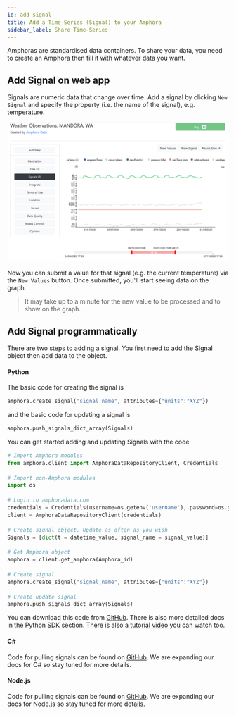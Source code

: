 ```yaml
---
id: add-signal
title: Add a Time-Series (Signal) to your Amphora
sidebar_label: Share Time-Series
---
```

Amphoras are standardised data containers. To share your data, you need to create an Amphora then fill it with whatever data you want.

## Add Signal on web app

Signals are numeric data that change over time. Add a signal by clicking `New Signal` and specify the property (i.e. the name of the signal), e.g. temperature.

![Add signal amphora](/img/screenshots/add_signal_amphora.png)

Now you can submit a value for that signal (e.g. the current temperature) via the `New Values` button. Once submitted, you'll start seeing data on the graph.

> It may take up to a minute for the new value to be processed and to show on the graph.


## Add Signal programmatically
There are two steps to adding a signal. You first need to add the Signal object then add data to the object.

#### Python
The basic code for creating the signal is
```py
amphora.create_signal("signal_name", attributes={"units":"XYZ"})
```
and the basic code for updating a signal is
```py
amphora.push_signals_dict_array(Signals)
```
You can get started adding and updating Signals with the code
```py
# Import Amphora modules
from amphora.client import AmphoraDataRepositoryClient, Credentials

# Import non-Amphora modules
import os

# Login to amphoradata.com
credentials = Credentials(username=os.getenv('username'), password=os.getenv('password'))
client = AmphoraDataRepositoryClient(credentials)

# Create signal object. Update as often as you wish
Signals = [dict(t = datetime_value, signal_name = signal_value)]

# Get Amphora object
amphora = client.get_amphora(Amphora_id)

# Create signal
amphora.create_signal("signal_name", attributes={"units":"XYZ"})

# Create update signal
amphora.push_signals_dict_array(Signals)
```
You can download this code from [GitHub](https://github.com/amphoradata/samples/blob/master/generic_templates/Create_a_Signal.py). There is also more detailed docs in the Python SDK section. There is also a [tutorial video](https://www.youtube.com/watch?v=M6kW4Po1LmY) you can watch too.

#### C#
Code for pulling signals can be found on [GitHub](https://github.com/amphoradata/dotnet-sdk/tree/master/sample). We are expanding our docs for C# so stay tuned for more details.

#### Node.js
Code for pulling signals can be found on [GitHub](https://github.com/amphoradata/nodejs-sdk/tree/master/samples). We are expanding our docs for Node.js so stay tuned for more details.
